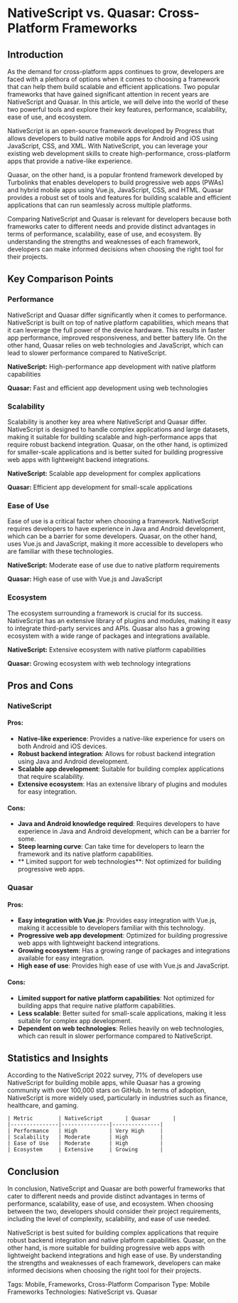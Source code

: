 # NativeScript vs. Quasar: Cross-Platform Frameworks
## Introduction
As the demand for cross-platform apps continues to grow, developers are faced with a plethora of options when it comes to choosing a framework that can help them build scalable and efficient applications. Two popular frameworks that have gained significant attention in recent years are NativeScript and Quasar. In this article, we will delve into the world of these two powerful tools and explore their key features, performance, scalability, ease of use, and ecosystem.

NativeScript is an open-source framework developed by Progress that allows developers to build native mobile apps for Android and iOS using JavaScript, CSS, and XML. With NativeScript, you can leverage your existing web development skills to create high-performance, cross-platform apps that provide a native-like experience.

Quasar, on the other hand, is a popular frontend framework developed by Turbolinks that enables developers to build progressive web apps (PWAs) and hybrid mobile apps using Vue.js, JavaScript, CSS, and HTML. Quasar provides a robust set of tools and features for building scalable and efficient applications that can run seamlessly across multiple platforms.

Comparing NativeScript and Quasar is relevant for developers because both frameworks cater to different needs and provide distinct advantages in terms of performance, scalability, ease of use, and ecosystem. By understanding the strengths and weaknesses of each framework, developers can make informed decisions when choosing the right tool for their projects.

## Key Comparison Points
### Performance
NativeScript and Quasar differ significantly when it comes to performance. NativeScript is built on top of native platform capabilities, which means that it can leverage the full power of the device hardware. This results in faster app performance, improved responsiveness, and better battery life. On the other hand, Quasar relies on web technologies and JavaScript, which can lead to slower performance compared to NativeScript.

**NativeScript:** High-performance app development with native platform capabilities

**Quasar:** Fast and efficient app development using web technologies

### Scalability
Scalability is another key area where NativeScript and Quasar differ. NativeScript is designed to handle complex applications and large datasets, making it suitable for building scalable and high-performance apps that require robust backend integration. Quasar, on the other hand, is optimized for smaller-scale applications and is better suited for building progressive web apps with lightweight backend integrations.

**NativeScript:** Scalable app development for complex applications

**Quasar:** Efficient app development for small-scale applications

### Ease of Use
Ease of use is a critical factor when choosing a framework. NativeScript requires developers to have experience in Java and Android development, which can be a barrier for some developers. Quasar, on the other hand, uses Vue.js and JavaScript, making it more accessible to developers who are familiar with these technologies.

**NativeScript:** Moderate ease of use due to native platform requirements

**Quasar:** High ease of use with Vue.js and JavaScript

### Ecosystem
The ecosystem surrounding a framework is crucial for its success. NativeScript has an extensive library of plugins and modules, making it easy to integrate third-party services and APIs. Quasar also has a growing ecosystem with a wide range of packages and integrations available.

**NativeScript:** Extensive ecosystem with native platform capabilities

**Quasar:** Growing ecosystem with web technology integrations

## Pros and Cons
### NativeScript
#### Pros:
- **Native-like experience**: Provides a native-like experience for users on both Android and iOS devices.
- **Robust backend integration**: Allows for robust backend integration using Java and Android development.
- **Scalable app development**: Suitable for building complex applications that require scalability.
- **Extensive ecosystem**: Has an extensive library of plugins and modules for easy integration.

#### Cons:
- **Java and Android knowledge required**: Requires developers to have experience in Java and Android development, which can be a barrier for some.
- **Steep learning curve**: Can take time for developers to learn the framework and its native platform capabilities.
- ** Limited support for web technologies**: Not optimized for building progressive web apps.

### Quasar
#### Pros:
- **Easy integration with Vue.js**: Provides easy integration with Vue.js, making it accessible to developers familiar with this technology.
- **Progressive web app development**: Optimized for building progressive web apps with lightweight backend integrations.
- **Growing ecosystem**: Has a growing range of packages and integrations available for easy integration.
- **High ease of use**: Provides high ease of use with Vue.js and JavaScript.

#### Cons:
- **Limited support for native platform capabilities**: Not optimized for building apps that require native platform capabilities.
- **Less scalable**: Better suited for small-scale applications, making it less suitable for complex app development.
- **Dependent on web technologies**: Relies heavily on web technologies, which can result in slower performance compared to NativeScript.

## Statistics and Insights
According to the NativeScript 2022 survey, 71% of developers use NativeScript for building mobile apps, while Quasar has a growing community with over 100,000 stars on GitHub. In terms of adoption, NativeScript is more widely used, particularly in industries such as finance, healthcare, and gaming.

```
| Metric        | NativeScript       | Quasar       |
|---------------|---------------|---------------|
| Performance   | High          | Very High     |
| Scalability   | Moderate      | High          |
| Ease of Use   | Moderate      | High          |
| Ecosystem     | Extensive     | Growing       |
```

## Conclusion
In conclusion, NativeScript and Quasar are both powerful frameworks that cater to different needs and provide distinct advantages in terms of performance, scalability, ease of use, and ecosystem. When choosing between the two, developers should consider their project requirements, including the level of complexity, scalability, and ease of use needed.

NativeScript is best suited for building complex applications that require robust backend integration and native platform capabilities. Quasar, on the other hand, is more suitable for building progressive web apps with lightweight backend integrations and high ease of use. By understanding the strengths and weaknesses of each framework, developers can make informed decisions when choosing the right tool for their projects.

Tags: Mobile, Frameworks, Cross-Platform
Comparison Type: Mobile Frameworks
Technologies: NativeScript vs. Quasar